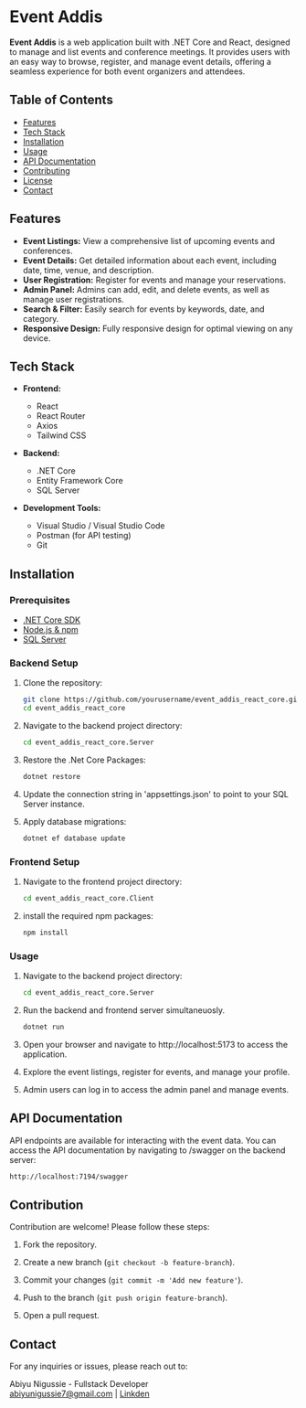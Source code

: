 # Event Addis

**Event Addis** is a web application built with .NET Core and React, designed to manage and list events and conference meetings. It provides users with an easy way to browse, register, and manage event details, offering a seamless experience for both event organizers and attendees.

## Table of Contents

- [Features](#features)
- [Tech Stack](#tech-stack)
- [Installation](#installation)
- [Usage](#usage)
- [API Documentation](#api-documentation)
- [Contributing](#contributing)
- [License](#license)
- [Contact](#contact)

## Features

- **Event Listings:** View a comprehensive list of upcoming events and conferences.
- **Event Details:** Get detailed information about each event, including date, time, venue, and description.
- **User Registration:** Register for events and manage your reservations.
- **Admin Panel:** Admins can add, edit, and delete events, as well as manage user registrations.
- **Search & Filter:** Easily search for events by keywords, date, and category.
- **Responsive Design:** Fully responsive design for optimal viewing on any device.

## Tech Stack

- **Frontend:**

  - React
  - React Router
  - Axios
  - Tailwind CSS

- **Backend:**

  - .NET Core
  - Entity Framework Core
  - SQL Server

- **Development Tools:**
  - Visual Studio / Visual Studio Code
  - Postman (for API testing)
  - Git

## Installation

### Prerequisites

- [.NET Core SDK](https://dotnet.microsoft.com/download)
- [Node.js & npm](https://nodejs.org/)
- [SQL Server](https://www.microsoft.com/en-us/sql-server/sql-server-downloads)

### Backend Setup

1. Clone the repository:

   ```bash
   git clone https://github.com/yourusername/event_addis_react_core.git
   cd event_addis_react_core

   ```

2. Navigate to the backend project directory:

   ```bash
   cd event_addis_react_core.Server
   ```

3. Restore the .Net Core Packages:

   ```bash
   dotnet restore

   ```

4. Update the connection string in 'appsettings.json' to point to your SQL Server instance.

5. Apply database migrations:

   ```bash
   dotnet ef database update
   ```

### Frontend Setup

1. Navigate to the frontend project directory:

   ```bash
   cd event_addis_react_core.Client
   ```

2. install the required npm packages:

   ```bash
   npm install
   ```

### Usage

1. Navigate to the backend project directory:

   ```bash
   cd event_addis_react_core.Server
   ```

2. Run the backend and frontend server simultaneuosly.

   ```bash
   dotnet run
   ```

3. Open your browser and navigate to http://localhost:5173 to access the application.

4. Explore the event listings, register for events, and manage your profile.

5. Admin users can log in to access the admin panel and manage events.

## API Documentation

API endpoints are available for interacting with the event data. You can access the API documentation by navigating to /swagger on the backend server:

```bash
http://localhost:7194/swagger
```

## Contribution

Contribution are welcome! Please follow these steps:

1. Fork the repository.

2. Create a new branch (`git checkout -b feature-branch`).

3. Commit your changes (`git commit -m 'Add new feature'`).

4. Push to the branch (`git push origin feature-branch`).

5. Open a pull request.

## Contact

For any inquiries or issues, please reach out to:

Abiyu Nigussie - Fullstack Developer
<br>abiyunigussie7@gmail.com | <a href="https://www.linkedin.com/in/abiyu-nigussie-531381260">Linkden</a>
